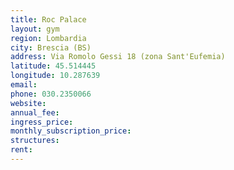 ```yaml
---
title: Roc Palace
layout: gym
region: Lombardia
city: Brescia (BS)
address: Via Romolo Gessi 18 (zona Sant'Eufemia)
latitude: 45.514445
longitude: 10.287639
email: 
phone: 030.2350066
website: 
annual_fee: 
ingress_price: 
monthly_subscription_price: 
structures: 
rent: 
---
```


